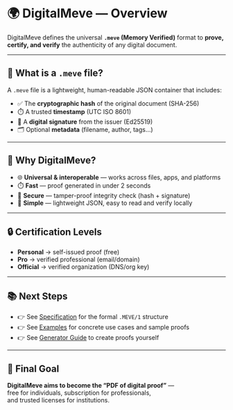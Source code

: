 # 🌍 DigitalMeve — Overview

DigitalMeve defines the universal **`.meve` (Memory Verified)** format to **prove, certify, and verify** the authenticity of any digital document.

---

## 📂 What is a `.meve` file?

A `.meve` file is a lightweight, human-readable JSON container that includes:

- ✅ The **cryptographic hash** of the original document (SHA-256)  
- ⏱️ A trusted **timestamp** (UTC ISO 8601)  
- 🔏 A **digital signature** from the issuer (Ed25519)  
- 🗂️ Optional **metadata** (filename, author, tags…)  

---

## 🔑 Why DigitalMeve?

- 🌐 **Universal & interoperable** — works across files, apps, and platforms  
- ⏱️ **Fast** — proof generated in under 2 seconds  
- 🔐 **Secure** — tamper-proof integrity check (hash + signature)  
- 🤝 **Simple** — lightweight JSON, easy to read and verify locally  

---

## 🔒 Certification Levels

- **Personal** → self-issued proof (free)  
- **Pro** → verified professional (email/domain)  
- **Official** → verified organization (DNS/org key)  

---

## 📚 Next Steps

- 👉 See [Specification](SPECIFICATION.md) for the formal `.MEVE/1` structure  
- 👉 See [Examples](EXAMPLES.md) for concrete use cases and sample proofs  
- 👉 See [Generator Guide](GENERATOR_GUIDE.md) to create proofs yourself  

---

## 🌟 Final Goal

**DigitalMeve aims to become the “PDF of digital proof”** —  
free for individuals, subscription for professionals,  
and trusted licenses for institutions.
